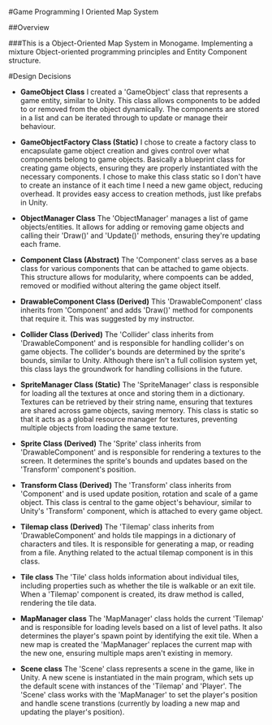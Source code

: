#Game Programming I Oriented Map System

##Overview

###This is a Object-Oriented Map System in Monogame. Implementing a mixture Object-oriented programming principles and Entity Component structure.

#Design Decisions

- **GameObject Class**
  I created a 'GameObject' class that represents a game entity, similar to Unity. This class allows components to be added to or removed from the object dynamically. 
  The components are stored in a list and can be iterated through to update or manage their behaviour.
  
- **GameObjectFactory Class (Static)**
  I chose to create a factory class to encapsulate game object creation and gives control over what components belong to game objects. Basically a blueprint class for creating game objects, ensuring they are properly instantiated with the necessary components.
  I chose to make this class static so I don't have to create an instance of it each time I need a new game object, reducing overhead. It provides easy access to creation methods, just like prefabs in Unity.
  
- **ObjectManager Class**
  The 'ObjectManager' manages a list of game objects/entities. It allows for adding or removing game objects and calling their 'Draw()' and 'Update()' methods, ensuring they're updating each frame. 
  
- **Component Class (Abstract)**
  The 'Component' class serves as a base class for various components that can be attached to game objects. This structure allows for modularity, where compoents can be added, removed or modified without altering the game object itself.
  
- **DrawableComponent Class (Derived)**
  This 'DrawableComponent' class inherits from 'Component' and adds 'Draw()' method for components that require it. This was suggested by my instructor.
  
- **Collider Class (Derived)**
  The 'Collider' class inherits from 'DrawableComponent' and is responsible for handling collider's on game objects. The collider's bounds are determined by the sprite's bounds, similar to Unity.
  Although there isn't a full collision system yet, this class lays the groundwork for handling collisions in the future.
  
- **SpriteManager Class (Static)**
  The 'SpriteManager' class is responsible for loading all the textures at once and storing them in a dictionary. Textures can be retrieved by their string name, ensuring that textures are shared across game objects, saving memory.
  This class is static so that it acts as a global resource manager for textures, preventing multiple objects from loading the same texture.
  
- **Sprite Class (Derived)**
  The 'Sprite' class inherits from 'DrawableComponent' and is responsible for rendering a textures to the screen. It determines the sprite's bounds and updates based on the 'Transform' component's position.
  
- **Transform Class (Derived)**
  The 'Transform' class inherits from 'Component' and is used update position, rotation and scale of a game object. This class is central to the game object's behaviour, similar to Unity's 'Transform' component, which is attached
  to every game object.
  
- **Tilemap class (Derived)**
  The 'Tilemap' class inherits from 'DrawableComponent' and holds tile mappings in a dictionary of characters and tiles. It is responsible for generating a map, or reading from a file. Anything related to the actual tilemap component is in this class.
  
- **Tile class**
  The 'Tile' class holds information about individual tiles, including properties such as whether the tile is walkable or an exit tile. When a 'Tilemap' component is created, its draw method is called, rendering the tile data.
  
- **MapManager class**
  The 'MapManager' class holds the current 'Tilemap' and is responsible for loading levels based on a list of level paths.  It also determines the player's spawn point by identifying the exit tile.
  When a new map is created the 'MapManager' replaces the current map with the new one, ensuring multiple maps aren't existing in memory.
  
- **Scene class**
  The 'Scene' class represents a scene in the game, like in Unity. A new scene is instantiated in the main program, which sets up the default scene with instances of the 'Tilemap' and 'Player'. The 'Scene' class works with the 'MapManager' to set the player's
  position and handle scene transtions (currently by loading a new map and updating the player's position).
  
